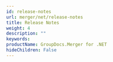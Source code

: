 ```yaml
---
id: release-notes
url: merger/net/release-notes
title: Release Notes
weight: 4
description: ""
keywords: 
productName: GroupDocs.Merger for .NET
hideChildren: False
---
```

<!--
This section contains release notes for GroupDocs.Merger for .NET. In the release notes we’re publishing the list of issues fixed in the current version, public API and behavior changes.

The release notes are grouped by years:
-->